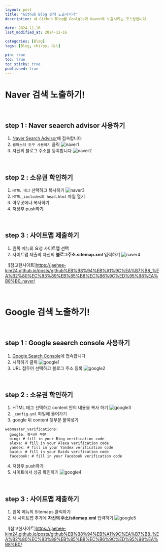 ```yaml
---
layout: post
title: "Github Blog 검색 노출시키기"
description: 내 Github Blog를 Goolgle과 Naver에 노출시키는 포스팅입니다.

date: 2024-11-16 
last_modified_at: 2024-11-16 

categories: [Blog]
tags: [Blog, chirpy, Git]

pin: true
toc: true
toc_sticky: true
published: true
---
```


# Naver 검색 노출하기!
&nbsp;
## step 1 : Naver seaerch advisor 사용하기
1. [Naver Search Advisor](https://searchadvisor.naver.com/)에 접속합니다
2. ```웹마스터 도구 사용하기``` 클릭
![naver1](https://github.com/user-attachments/assets/a69746f0-4358-423a-a36b-552a7cbc6cdc)
3. 자신의 블로그 주소를 등록합니다
![naver2](https://github.com/user-attachments/assets/d0289369-aaed-4808-b925-bb75740e94da)


&nbsp;
## step 2 : 소유권 학인하기
1. ```HTML 태그``` 선택하고 복사하기
![naver3](https://github.com/user-attachments/assets/ac3f35a5-2d89-4d12-9b77-aa5d369bf0b9)
2. ```HTML_includes의 head.html``` 파일 열기
3. 아무곳에나 복사하기
4. 저장후 push하기

&nbsp;
## step 3 : 사이트맵 제출하기
1. 왼쪽 메뉴의 요청 사이트맵 선택
2. 사이트맵 제출의 자신의 **블로그주소.sitemap.xml** 입력하기
![naver4](https://github.com/user-attachments/assets/2e553ef1-bafe-41e5-9480-a2114a3640b8)

&nbsp;
![참고한사이트]<https://jaehee-kim24.github.io/posts/github%EB%B8%94%EB%A1%9C%EA%B7%B8_%EA%B2%80%EC%83%89%EB%85%B8%EC%B6%9C%ED%95%98%EA%B8%B0_naver/>

&nbsp;
&nbsp;
# Google 검색 노출하기!
&nbsp;
## step 1 : Google seaerch console 사용하기
1. [Google Search Console](https://search.google.com/search-console/about)에 접속합니다
2. 시작하기 클릭
![google1](https://github.com/user-attachments/assets/6a6a3915-edcf-49e6-9c4e-dbd95638ae7d)
3. URL 접두어 선택하고 블로그 주소 등록
![google2](https://github.com/user-attachments/assets/945cad4f-b21a-44eb-b821-ae38744c479e)

&nbsp;
## step 2 : 소유권 학인하기
1. HTML 태그 선택하고 content 안의 내용을 복사 하기
![google3](https://github.com/user-attachments/assets/1e3c9446-495b-4c6e-835f-47d88d250b11)
2. ```_config.yml``` 파일에 들어가기
3. google 뒤 content 뒷부분 붙여넣기
```
webmaster_verifications:
  google: 복사한 부분
  bing: # fill in your Bing verification code
  alexa: # fill in your Alexa verification code
  yandex: # fill in your Yandex verification code
  baidu: # fill in your Baidu verification code
  facebook: # fill in your Facebook verification code
```
4. 저장후 push하기
5. 사이트에서 성공 확인하기
![google4](https://github.com/user-attachments/assets/c4dae14b-e820-4bf0-ad31-5579fd471bed)

&nbsp;
## step 3 : 사이트맵 제출하기
1. 왼쪽 메뉴의 Sitemaps 클릭하기
2. 새 사이트맵 추가에 **자신의 주소/sitemap.xml** 입력하기
![google5](https://github.com/user-attachments/assets/fbdda082-2dc6-4543-9f38-f5f9181eb7f1)

&nbsp;
![참고한사이트]<https://jaehee-kim24.github.io/posts/github%EB%B8%94%EB%A1%9C%EA%B7%B8_%EA%B2%80%EC%83%89%EB%85%B8%EC%B6%9C%ED%95%98%EA%B8%B0/>
